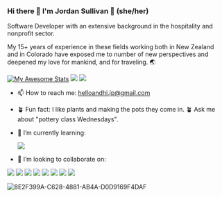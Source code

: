 ### Hi there 👋 I'm Jordan Sullivan 🌻 (she/her)

Software Developer with an extensive background in the hospitality and nonprofit sector. 

My 15+ years of experience in these fields working both in New Zealand and in Colorado have exposed me to number of new perspectives and deepened my love for mankind, and for traveling. 🌏

[![My Awesome Stats](https://awesome-github-stats.azurewebsites.net/user-stats/jordan-sullivan)](https://git.io/awesome-stats-github)
![](https://raw.githubusercontent.com/jordan-sullivan/github-stats/master/generated/languages.svg#gh-dark-mode-only)
![](https://raw.githubusercontent.com/jordan-sullivan/github-stats/master/generated/languages.svg#gh-light-mode-only)

- 📫 How to reach me: helloandhi.jp@gmail.com

- 🪴 Fun fact: I like plants and making the pots they come in. 🪴 Ask me about "pottery class Wednesdays".

- 🌱 I’m currently learning:<p><img src="https://img.shields.io/badge/TypeScript-3178C6?style=for-the-badge&logo=typescript&logoColor=white"/></p>

- 👯 I’m looking to collaborate on:
 <p>
   <img src="https://img.shields.io/badge/React-20232A?style=for-the-badge&logo=react&logoColor=61DAFB"/>
   <img src="https://img.shields.io/badge/React Router-CA4245?style=for-the-badge&logo=reactrouter&logoColor=white"/>
   <img src="https://img.shields.io/badge/Cypress-17202C?style=for-the-badge&logo=cypress&logoColor=white"/>
   <img src="https://img.shields.io/badge/JavaScript-F7DF1E?style=for-the-badge&logo=javascript&logoColor=black"/>
   <img src="https://img.shields.io/badge/HTML5-E34F26?style=for-the-badge&logo=html5&logoColor=white"/>
   <img src="https://img.shields.io/badge/CSS3-1572B6?style=for-the-badge&logo=css3&logoColor=white"/>
   <img src="https://img.shields.io/badge/Mocha-8D6748?style=for-the-badge&logo=Mocha&logoColor=white"/>
   <img src="https://img.shields.io/badge/Chai-A30701?style=for-the-badge&logo=chai&logoColor=white"/>
 </p>

![8E2F399A-C628-4881-AB4A-D0D9169F4DAF](https://user-images.githubusercontent.com/95270427/179635312-91e7ba83-8a7b-4ffa-a213-638da2577abb.JPG)

